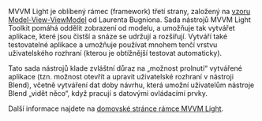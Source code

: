 ﻿MVVM Light je oblíbený rámec (framework) třetí strany, založený na [vzoru Model-View-ViewModel](https://en.wikipedia.org/wiki/Model%E2%80%93view%E2%80%93viewmodel) od Laurenta Bugniona. Sada nástrojů MVVM Light Toolkit pomáhá oddělit zobrazení od modelu, a umožňuje tak vytvářet aplikace, které jsou čistší a snáze se udržují a rozšiřují. Vytváří také testovatelné aplikace a umožňuje používat mnohem tenčí vrstvu uživatelského rozhraní (kterou je obtížnější testovat automaticky).

Tato sada nástrojů klade zvláštní důraz na „možnost prolnutí“ vytvářené aplikace (tzn. možnost otevřít a upravit uživatelské rozhraní v nástroji Blend), včetně vytváření dat doby návrhu, která umožní uživatelům nástroje Blend „vidět něco“, když pracují s datovými ovládacími prvky.

Další informace najdete na [domovské stránce rámce MVVM Light](http://www.mvvmlight.net/).
